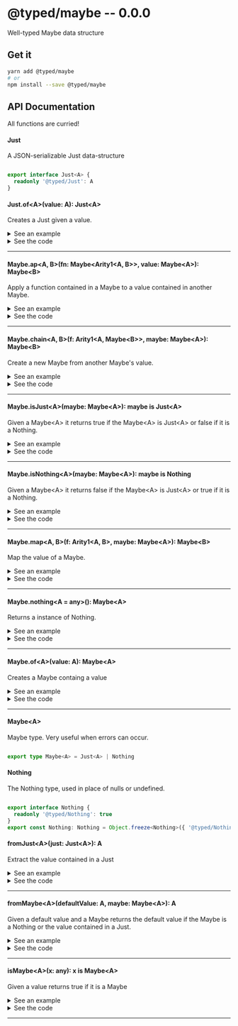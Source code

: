 # @typed/maybe -- 0.0.0

Well-typed Maybe data structure

## Get it
```sh
yarn add @typed/maybe
# or
npm install --save @typed/maybe
```

## API Documentation

All functions are curried!

#### Just

<p>

A JSON-serializable Just data-structure

</p>


```typescript

export interface Just<A> {
  readonly '@typed/Just': A
}

```


#### Just.of\<A\>(value: A): Just\<A\>

<p>

Creates a Just given a value. 

</p>


<details>
  <summary>See an example</summary>
  
```typescript
import { Maybe, Just, Nothing } from '@typed/maybe'

function toMaybe<A>(value: A | null): Maybe<A> {
  return value === null ? Nothing : Just.of(value)
}
```

</details>

<details>
  <summary>See the code</summary>

```typescript

export function of<A>(value: A): Just<A> {
  return Object.freeze<Just<A>>({ '@typed/Just': value })
}
}

```

</details>

<hr />


#### Maybe.ap\<A, B\>(fn: Maybe\<Arity1\<A, B\>\>, value: Maybe\<A\>): Maybe\<B\>

<p>

Apply a function contained in a Maybe to a value contained in another Maybe.

</p>


<details>
  <summary>See an example</summary>
  
```typescript

```

</details>

<details>
  <summary>See the code</summary>

```typescript

export const ap: MaybeAP = curry2(function ap<A, B>(
  fn: Maybe<Arity1<A, B>>,
  value: Maybe<A>
): Maybe<B> {
  return Maybe.chain(f => Maybe.map(f, value), fn)
})
}

```

</details>

<hr />


#### Maybe.chain\<A, B\>(f: Arity1\<A, Maybe\<B\>\>, maybe: Maybe\<A\>): Maybe\<B\>

<p>

Create a new Maybe from another Maybe's value.

</p>


<details>
  <summary>See an example</summary>
  
```typescript

```

</details>

<details>
  <summary>See the code</summary>

```typescript

export const chain: MaybeChain = curry2(function<A, B>(
  f: Arity1<A, Maybe<B>>,
  maybe: Maybe<A>
): Maybe<B> {
  return ifElse<Maybe<A>, Maybe<B>>(Maybe.isJust, pipe(fromJust, f), always(Nothing), maybe)
})

```

</details>

<hr />


#### Maybe.isJust\<A\>(maybe: Maybe\<A\>): maybe is Just\<A\>

<p>

Given a Maybe\<A\> it returns true if the Maybe\<A\> is Just\<A\> or 
false if it is a Nothing.

</p>


<details>
  <summary>See an example</summary>
  
```typescript
import { Maybe } from '@typed/maybe'

console.log(Maybe.isJust(Maybe.nothing())) // logs false
console.log(Maybe.isJust(Maybe.of(1))) // logs true
```

</details>

<details>
  <summary>See the code</summary>

```typescript

export function isJust<A>(maybe: Maybe<A>): maybe is Just<A> {
  return maybe.hasOwnProperty('@typed/Just')
}

```

</details>

<hr />


#### Maybe.isNothing\<A\>(maybe: Maybe\<A\>): maybe is Nothing

<p>

Given a Maybe\<A\> it returns false if the Maybe\<A\> is Just\<A\> or 
true if it is a Nothing.

</p>


<details>
  <summary>See an example</summary>
  
```typescript
import { Maybe, Nothing } from '@typed/maybe'

console.log(Maybe.isNothing(Nothing)) // logs true
console.log(Maybe.isNothing(Maybe.of(1))) // logs false
```

</details>

<details>
  <summary>See the code</summary>

```typescript

export function isNothing<A>(maybe: Maybe<A>): maybe is Nothing {
  return !!(maybe as Nothing)['@typed/Nothing']
}

```

</details>

<hr />


#### Maybe.map\<A, B\>(f: Arity1\<A, B\>, maybe: Maybe\<A\>): Maybe\<B\>

<p>

Map the value of a Maybe.

</p>


<details>
  <summary>See an example</summary>
  
```typescript

```

</details>

<details>
  <summary>See the code</summary>

```typescript

export const map: MaybeMap = curry2(function map<A, B>(
  f: Arity1<A, B>,
  maybe: Maybe<A>
): Maybe<B> {
  return Maybe.chain(pipe(f, Just.of), maybe)
})

```

</details>

<hr />


#### Maybe.nothing\<A = any\>(): Maybe\<A\>

<p>

Returns a instance of Nothing.

</p>


<details>
  <summary>See an example</summary>
  
```typescript

```

</details>

<details>
  <summary>See the code</summary>

```typescript

export function nothing<A = any>(): Maybe<A> {
  return Nothing
}

```

</details>

<hr />


#### Maybe.of\<A\>(value: A): Maybe\<A\>

<p>

Creates a Maybe containg a value

</p>


<details>
  <summary>See an example</summary>
  
```typescript
import { Maybe } from '@typed/maybe'

const maybe: Maybe<number> = Maybe.of(1)
```

</details>

<details>
  <summary>See the code</summary>

```typescript

export function of<A>(value: A): Maybe<A> {
  return Just.of(value)
}

```

</details>

<hr />


#### Maybe\<A\>

<p>

Maybe type. Very useful when errors can occur.

</p>


```typescript

export type Maybe<A> = Just<A> | Nothing

```


#### Nothing

<p>

The Nothing type, used in place of nulls or undefined.

</p>


```typescript

export interface Nothing {
  readonly '@typed/Nothing': true
}
export const Nothing: Nothing = Object.freeze<Nothing>({ '@typed/Nothing': true })

```


#### fromJust\<A\>(just: Just\<A\>): A

<p>

Extract the value contained in a Just

</p>


<details>
  <summary>See an example</summary>
  
```typescript
import { fromJust, Just } from '@typed/maybe'

const value = fromJust(Just.of(1))
console.log(value) // logs '1'
```

</details>

<details>
  <summary>See the code</summary>

```typescript

export function fromJust<A>(just: Just<A>): A {
  return clone(just['@typed/Just'] as any)
}

```

</details>

<hr />


#### fromMaybe\<A\>(defaultValue: A, maybe: Maybe\<A\>): A

<p>

Given a default value and a Maybe returns the default value if the Maybe is a 
Nothing or the value contained in a Just.

</p>


<details>
  <summary>See an example</summary>
  
```typescript

```

</details>

<details>
  <summary>See the code</summary>

```typescript

export const fromMaybe: FromMaybe = curry2(function fromMaybe<A>(
  defaultValue: A,
  maybe: Maybe<A>
): A {
  return ifElse<Maybe<A>, A>(Maybe.isJust, fromJust, always(defaultValue), maybe)
})

export interface FromMaybe {
  <A>(defaultValue: A, maybe: Maybe<A>): A
  <A>(defaultValue: A): (maybe: Maybe<A>) => A
}

export interface MaybeMap {
  <A, B>(f: Arity1<A, B>, maybe: Maybe<A>): Maybe<B>
  <A, B>(f: Arity1<A, B>): (maybe: Maybe<A>) => Maybe<B>
}

export interface MaybeChain {
  <A, B>(f: Arity1<A, Maybe<B>>, maybe: Maybe<A>): Maybe<B>
  <A, B>(f: Arity1<A, Maybe<B>>): (maybe: Maybe<A>) => Maybe<B>
}

export interface MaybeAP {
  <A, B>(fn: Maybe<Arity1<A, B>>, maybe: Maybe<A>): Maybe<B>
  <A, B>(f: Maybe<Arity1<A, B>>): (maybe: Maybe<A>) => Maybe<B>
}

```

</details>

<hr />


#### isMaybe\<A\>(x: any): x is Maybe\<A\>

<p>

Given a value returns true if it is a Maybe

</p>


<details>
  <summary>See an example</summary>
  
```typescript

```

</details>

<details>
  <summary>See the code</summary>

```typescript

export function isMaybe<A>(x: any): x is Maybe<A> {
  return isJust(x) || isNothing(x)
}

```

</details>

<hr />
